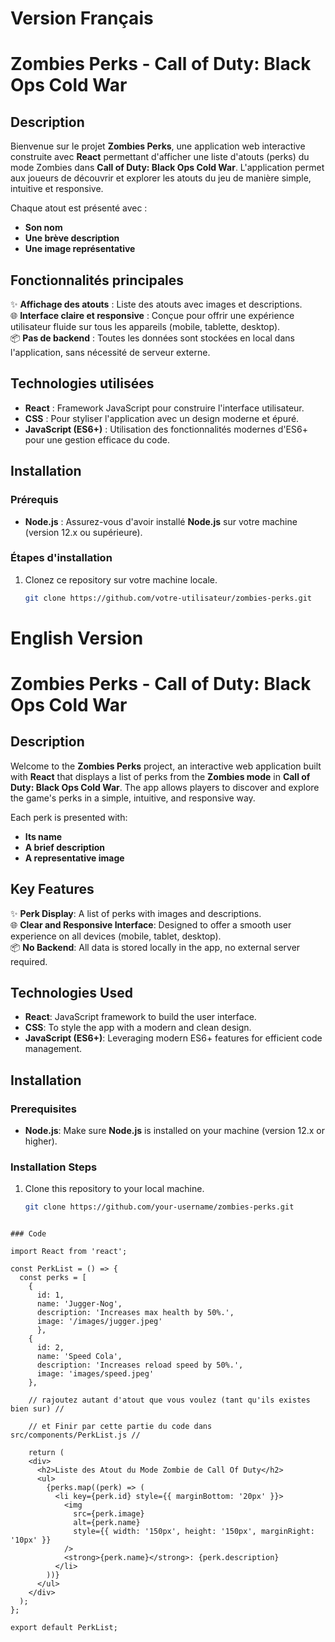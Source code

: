 # Version Français

# Zombies Perks - Call of Duty: Black Ops Cold War

## Description

Bienvenue sur le projet **Zombies Perks**, une application web interactive construite avec **React** permettant d'afficher une liste d'atouts (perks) du mode Zombies dans **Call of Duty: Black Ops Cold War**. L'application permet aux joueurs de découvrir et explorer les atouts du jeu de manière simple, intuitive et responsive.

Chaque atout est présenté avec :
- **Son nom**
- **Une brève description**
- **Une image représentative**

## Fonctionnalités principales

✨ **Affichage des atouts** : Liste des atouts avec images et descriptions.  
🌐 **Interface claire et responsive** : Conçue pour offrir une expérience utilisateur fluide sur tous les appareils (mobile, tablette, desktop).  
📦 **Pas de backend** : Toutes les données sont stockées en local dans l'application, sans nécessité de serveur externe.

## Technologies utilisées

- **React** : Framework JavaScript pour construire l'interface utilisateur.
- **CSS** : Pour styliser l'application avec un design moderne et épuré.
- **JavaScript (ES6+)** : Utilisation des fonctionnalités modernes d'ES6+ pour une gestion efficace du code.

## Installation

### Prérequis

- **Node.js** : Assurez-vous d'avoir installé **Node.js** sur votre machine (version 12.x ou supérieure).

### Étapes d'installation

1. Clonez ce repository sur votre machine locale.
   ```bash
   git clone https://github.com/votre-utilisateur/zombies-perks.git
   ```

# English Version

# Zombies Perks - Call of Duty: Black Ops Cold War

## Description

Welcome to the **Zombies Perks** project, an interactive web application built with **React** that displays a list of perks from the **Zombies mode** in **Call of Duty: Black Ops Cold War**. The app allows players to discover and explore the game's perks in a simple, intuitive, and responsive way.

Each perk is presented with:
- **Its name**
- **A brief description**
- **A representative image**

## Key Features

✨ **Perk Display**: A list of perks with images and descriptions.  
🌐 **Clear and Responsive Interface**: Designed to offer a smooth user experience on all devices (mobile, tablet, desktop).  
📦 **No Backend**: All data is stored locally in the app, no external server required.

## Technologies Used

- **React**: JavaScript framework to build the user interface.
- **CSS**: To style the app with a modern and clean design.
- **JavaScript (ES6+)**: Leveraging modern ES6+ features for efficient code management.

## Installation

### Prerequisites

- **Node.js**: Make sure **Node.js** is installed on your machine (version 12.x or higher).

### Installation Steps

1. Clone this repository to your local machine.
   ```bash
   git clone https://github.com/your-username/zombies-perks.git
```

### Code

import React from 'react';

const PerkList = () => {
  const perks = [
    {
      id: 1,
      name: 'Jugger-Nog',
      description: 'Increases max health by 50%.',
      image: '/images/jugger.jpeg'
      },      
    {
      id: 2,
      name: 'Speed Cola',
      description: 'Increases reload speed by 50%.',
      image: 'images/speed.jpeg'
    },

    // rajoutez autant d'atout que vous voulez (tant qu'ils existes bien sur) //

    // et Finir par cette partie du code dans src/components/PerkList.js //

    return (
    <div>
      <h2>Liste des Atout du Mode Zombie de Call Of Duty</h2>
      <ul>
        {perks.map((perk) => (
          <li key={perk.id} style={{ marginBottom: '20px' }}>
            <img
              src={perk.image}
              alt={perk.name}
              style={{ width: '150px', height: '150px', marginRight: '10px' }}
            />
            <strong>{perk.name}</strong>: {perk.description}
          </li>
        ))}
      </ul>
    </div>
  );
};

export default PerkList;